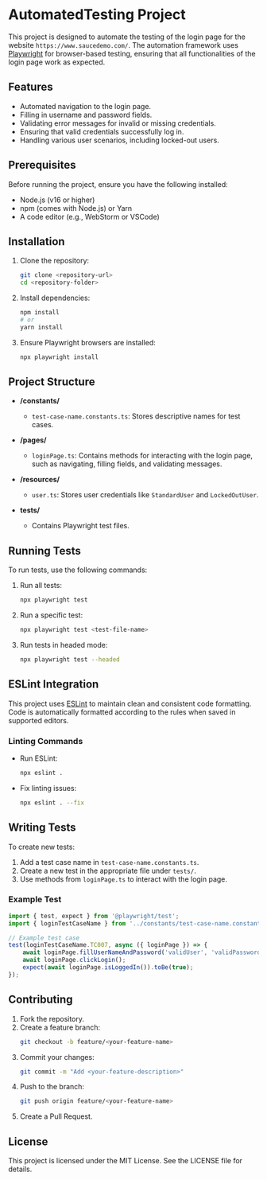 # AutomatedTesting Project

This project is designed to automate the testing of the login page for the website `https://www.saucedemo.com/`. The automation framework uses [Playwright](https://playwright.dev/) for browser-based testing, ensuring that all functionalities of the login page work as expected.

## Features
- Automated navigation to the login page.
- Filling in username and password fields.
- Validating error messages for invalid or missing credentials.
- Ensuring that valid credentials successfully log in.
- Handling various user scenarios, including locked-out users.

## Prerequisites

Before running the project, ensure you have the following installed:
- Node.js (v16 or higher)
- npm (comes with Node.js) or Yarn
- A code editor (e.g., WebStorm or VSCode)

## Installation

1. Clone the repository:
   ```bash
   git clone <repository-url>
   cd <repository-folder>
   ```

2. Install dependencies:
   ```bash
   npm install
   # or
   yarn install
   ```

3. Ensure Playwright browsers are installed:
   ```bash
   npx playwright install
   ```

## Project Structure

- **/constants/**
    - `test-case-name.constants.ts`: Stores descriptive names for test cases.

- **/pages/**
    - `loginPage.ts`: Contains methods for interacting with the login page, such as navigating, filling fields, and validating messages.

- **/resources/**
    - `user.ts`: Stores user credentials like `StandardUser` and `LockedOutUser`.

- **tests/**
    - Contains Playwright test files.

## Running Tests

To run tests, use the following commands:

1. Run all tests:
   ```bash
   npx playwright test
   ```

2. Run a specific test:
   ```bash
   npx playwright test <test-file-name>
   ```

3. Run tests in headed mode:
   ```bash
   npx playwright test --headed
   ```

## ESLint Integration

This project uses [ESLint](https://eslint.org/) to maintain clean and consistent code formatting. Code is automatically formatted according to the rules when saved in supported editors.

### Linting Commands

- Run ESLint:
  ```bash
  npx eslint .
  ```

- Fix linting issues:
  ```bash
  npx eslint . --fix
  ```

## Writing Tests

To create new tests:

1. Add a test case name in `test-case-name.constants.ts`.
2. Create a new test in the appropriate file under `tests/`.
3. Use methods from `loginPage.ts` to interact with the login page.

### Example Test

```typescript
import { test, expect } from '@playwright/test';
import { loginTestCaseName } from '../constants/test-case-name.constants';

// Example test case
test(loginTestCaseName.TC007, async ({ loginPage }) => {
    await loginPage.fillUserNameAndPassword('validUser', 'validPassword');
    await loginPage.clickLogin();
    expect(await loginPage.isLoggedIn()).toBe(true);
});
```

## Contributing

1. Fork the repository.
2. Create a feature branch:
   ```bash
   git checkout -b feature/<your-feature-name>
   ```
3. Commit your changes:
   ```bash
   git commit -m "Add <your-feature-description>"
   ```
4. Push to the branch:
   ```bash
   git push origin feature/<your-feature-name>
   ```
5. Create a Pull Request.

## License

This project is licensed under the MIT License. See the LICENSE file for details.

